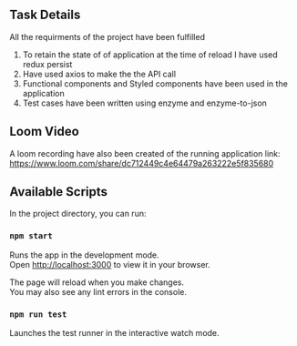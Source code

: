 ## Task Details

All the requirments of the project have been fulfilled

1. To retain the state of of application at the time of reload I have used redux persist
2. Have used axios to make the the API call
3. Functional components and Styled components have been used in the application
4. Test cases have been written using enzyme and enzyme-to-json

## Loom Video

A loom recording have also been created of the running application
link: https://www.loom.com/share/dc712449c4e64479a263222e5f835680

## Available Scripts

In the project directory, you can run:

### `npm start`

Runs the app in the development mode.\
Open [http://localhost:3000](http://localhost:3000) to view it in your browser.

The page will reload when you make changes.\
You may also see any lint errors in the console.

### `npm run test`

Launches the test runner in the interactive watch mode.

